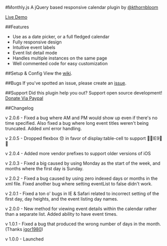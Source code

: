 #Monthly.js
A jQuery based responsive calendar plugin by <a href="https://twitter.com/kthornbloom" target="_blank">@kthornbloom</a>

<a href="http://kthornbloom.com/monthly" target="_blank">Live Demo</a>

##Features

- Use as a date picker, or a full fledged calendar
- Fully responsive design
- Intuitive event labels
- Event list detail mode
- Handles multiple instances on the same page
- Well commented code for easy customization

##Setup & Config
View the <a href="https://github.com/kthornbloom/Monthly/wiki">wiki</a>.

##Bugs
If you've spotted an issue, please create an <a href="https://github.com/kthornbloom/Monthly/issues">issue</a>.

##Support
Did this plugin help you out? Support open source development! <a href="https://www.paypal.com/cgi-bin/webscr?cmd=_s-xclick&hosted_button_id=6GHHZGMCV5GNE">Donate Via Paypal</a>

##Changelog

v 2.0.6 - Fixed a bug where AM and PM would show up even if there's no time specified. Also fixed a bug where long event titles weren't being truncated. Added xml error handling.

v 2.0.5 - Dropped flexbox 😞 in favor of display:table-cell to support 💩💩IE9💩💩

v 2.0.4 - Added more vendor prefixes to support older versions of iOS

v 2.0.3 - Fixed a big caused by using Monday as the start of the week, and months where the first day is Sunday.

v 2.0.2 - Fixed a bug caused by using zero indexed days or months in the xml file. Fixed another bug where setting eventList to false didn't work.

v 2.0.1 - Fixed a ton o' bugs in IE & Safari related to incorrect setting of the first day, day heights, and the event listing day names.

v 2.0.0 - New method for viewing event details within the calendar rather than a separate list. Added ability to have event times.

v 1.0.1 - Fixed a bug that produced the wrong number of days in the month. (Thanks <a href="https://github.com/igor1980">igor1980</a>)

v 1.0.0 - Launched
